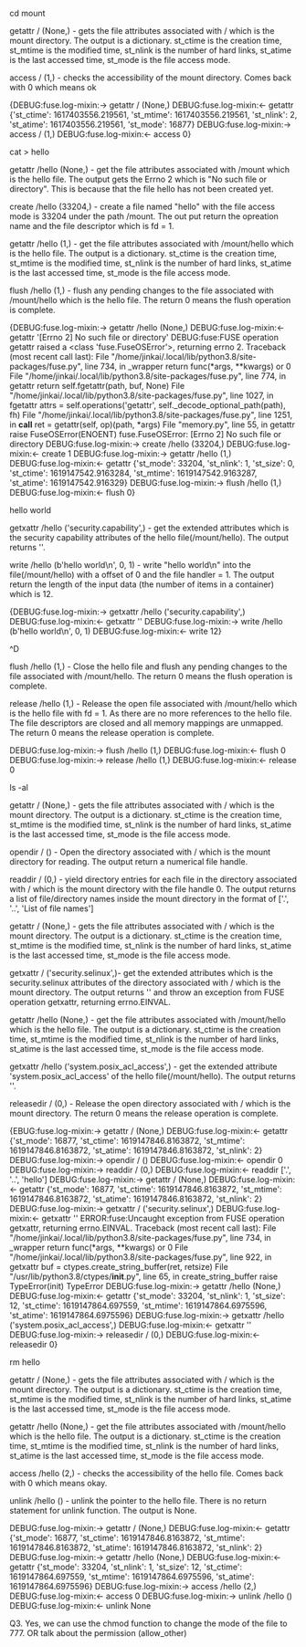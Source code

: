 cd mount 

getattr / (None,) - gets the file attributes associated with / which is the mount directory.
The output is a dictionary. st_ctime is the creation time, st_mtime is the modified time,
st_nlink is the number of hard links, st_atime is the last accessed time, st_mode is the file
access mode.

access / (1,) - checks the accessibility of the mount directory. Comes back with 0 which
means ok

{DEBUG:fuse.log-mixin:-> getattr / (None,)
DEBUG:fuse.log-mixin:<- getattr {'st_ctime': 1617403556.219561,
'st_mtime': 1617403556.219561, 'st_nlink': 2, 'st_atime':
1617403556.219561, 'st_mode': 16877}
DEBUG:fuse.log-mixin:-> access / (1,)
DEBUG:fuse.log-mixin:<- access 0}

cat > hello 

getattr /hello (None,) - get the file attributes associated with /mount which is the hello file. The output gets the Errno 2 which is "No such file or directory". This is because that the file hello has not been created yet. 

create /hello (33204,) - create a file named "hello" with the file access mode is 33204 under the path /mount. The out put return the opreation name and the file descriptor which is fd = 1. 

getattr /hello (1,) - get the file attributes associated with /mount/hello which is the hello file. The output  is a dictionary. st_ctime is the creation time, st_mtime is the modified time, st_nlink is the number of hard links, st_atime is the last accessed time, st_mode is the file access mode.

flush /hello (1,) - flush any pending changes to the file associated with /mount/hello which is the hello file. The return 0 means the flush operation is complete.  



{DEBUG:fuse.log-mixin:-> getattr /hello (None,)
DEBUG:fuse.log-mixin:<- getattr '[Errno 2] No such file or directory'
DEBUG:fuse:FUSE operation getattr raised a <class 'fuse.FuseOSError'>, returning errno 2.
Traceback (most recent call last):
  File "/home/jinkai/.local/lib/python3.8/site-packages/fuse.py", line 734, in _wrapper
    return func(*args, **kwargs) or 0
  File "/home/jinkai/.local/lib/python3.8/site-packages/fuse.py", line 774, in getattr
    return self.fgetattr(path, buf, None)
  File "/home/jinkai/.local/lib/python3.8/site-packages/fuse.py", line 1027, in fgetattr
    attrs = self.operations('getattr', self._decode_optional_path(path), fh)
  File "/home/jinkai/.local/lib/python3.8/site-packages/fuse.py", line 1251, in __call__
    ret = getattr(self, op)(path, *args)
  File "memory.py", line 55, in getattr
    raise FuseOSError(ENOENT)
fuse.FuseOSError: [Errno 2] No such file or directory
DEBUG:fuse.log-mixin:-> create /hello (33204,)
DEBUG:fuse.log-mixin:<- create 1
DEBUG:fuse.log-mixin:-> getattr /hello (1,)
DEBUG:fuse.log-mixin:<- getattr {'st_mode': 33204, 'st_nlink': 1, 'st_size': 0, 'st_ctime': 1619147542.9163284, 'st_mtime': 1619147542.9163287, 'st_atime': 1619147542.916329}
DEBUG:fuse.log-mixin:-> flush /hello (1,)
DEBUG:fuse.log-mixin:<- flush 0}

hello world 

getxattr /hello ('security.capability',) - get the extended attributes which is the security capability attributes of the hello file(/mount/hello). The output returns ''.

write /hello (b'hello world\n', 0, 1) - write "hello world\n" into the file(/mount/hello) with a offset of 0 and the file handler = 1.  The output return the length of the input data (the number of items in a container) which is 12.  

{DEBUG:fuse.log-mixin:-> getxattr /hello ('security.capability',)
DEBUG:fuse.log-mixin:<- getxattr ''
DEBUG:fuse.log-mixin:-> write /hello (b'hello world\n', 0, 1)
DEBUG:fuse.log-mixin:<- write 12}

^D 

flush /hello (1,) - Close the hello file and flush any pending changes to the file associated with /mount/hello. The return 0 means the flush operation is complete. 

release /hello (1,) - Release the open file associated with /mount/hello which is the hello file with fd = 1. As there are no more references to the hello file. The file descriptors are closed and all memory mappings are unmapped. The return 0 means the release operation is complete.

DEBUG:fuse.log-mixin:-> flush /hello (1,)
DEBUG:fuse.log-mixin:<- flush 0
DEBUG:fuse.log-mixin:-> release /hello (1,)
DEBUG:fuse.log-mixin:<- release 0

ls -al

getattr / (None,) - gets the file attributes associated with / which is the mount directory.
The output is a dictionary. st_ctime is the creation time, st_mtime is the modified time,
st_nlink is the number of hard links, st_atime is the last accessed time, st_mode is the file
access mode.

opendir / () - Open the directory associated with / which is the mount directory for reading. The  output return a numerical file handle. 

readdir / (0,) - yield directory entries for each file in the directory associated with / which is the mount directory with the file handle 0. The output returns a list of file/directory names inside the mount directory in the format of ['.', '..', 'List of file names']

getattr / (None,) - gets the file attributes associated with / which is the mount directory.
The output is a dictionary. st_ctime is the creation time, st_mtime is the modified time,
st_nlink is the number of hard links, st_atime is the last accessed time, st_mode is the file
access mode.

getxattr / ('security.selinux',)- get the extended attributes which is the security.selinux attributes of the directory associated with / which is the mount directory. The output returns '' and throw an exception from FUSE operation getxattr, returning errno.EINVAL.

getattr /hello (None,) - get the file attributes associated with /mount/hello which is the hello file. The output  is a dictionary. st_ctime is the creation time, st_mtime is the modified time, st_nlink is the number of hard links, st_atime is the last accessed time, st_mode is the file access mode.

getxattr /hello ('system.posix_acl_access',) - get the extended attribute 'system.posix_acl_access' of the hello file(/mount/hello). The output returns ''.  

releasedir / (0,) - Release the open directory associated with / which is the mount directory.  The return 0 means the release operation is complete.

{EBUG:fuse.log-mixin:-> getattr / (None,)
DEBUG:fuse.log-mixin:<- getattr {'st_mode': 16877, 'st_ctime': 1619147846.8163872, 'st_mtime': 1619147846.8163872, 'st_atime': 1619147846.8163872, 'st_nlink': 2}
DEBUG:fuse.log-mixin:-> opendir / ()
DEBUG:fuse.log-mixin:<- opendir 0
DEBUG:fuse.log-mixin:-> readdir / (0,)
DEBUG:fuse.log-mixin:<- readdir ['.', '..', 'hello']
DEBUG:fuse.log-mixin:-> getattr / (None,)
DEBUG:fuse.log-mixin:<- getattr {'st_mode': 16877, 'st_ctime': 1619147846.8163872, 'st_mtime': 1619147846.8163872, 'st_atime': 1619147846.8163872, 'st_nlink': 2}
DEBUG:fuse.log-mixin:-> getxattr / ('security.selinux',)
DEBUG:fuse.log-mixin:<- getxattr ''
ERROR:fuse:Uncaught exception from FUSE operation getxattr, returning errno.EINVAL.
Traceback (most recent call last):
  File "/home/jinkai/.local/lib/python3.8/site-packages/fuse.py", line 734, in _wrapper
    return func(*args, **kwargs) or 0
  File "/home/jinkai/.local/lib/python3.8/site-packages/fuse.py", line 922, in getxattr
    buf = ctypes.create_string_buffer(ret, retsize)
  File "/usr/lib/python3.8/ctypes/__init__.py", line 65, in create_string_buffer
    raise TypeError(init)
TypeError
DEBUG:fuse.log-mixin:-> getattr /hello (None,)
DEBUG:fuse.log-mixin:<- getattr {'st_mode': 33204, 'st_nlink': 1, 'st_size': 12, 'st_ctime': 1619147864.697559, 'st_mtime': 1619147864.6975596, 'st_atime': 1619147864.6975596}
DEBUG:fuse.log-mixin:-> getxattr /hello ('system.posix_acl_access',)
DEBUG:fuse.log-mixin:<- getxattr ''
DEBUG:fuse.log-mixin:-> releasedir / (0,)
DEBUG:fuse.log-mixin:<- releasedir 0}

rm hello

getattr / (None,) - gets the file attributes associated with / which is the mount directory.
The output is a dictionary. st_ctime is the creation time, st_mtime is the modified time,
st_nlink is the number of hard links, st_atime is the last accessed time, st_mode is the file
access mode.

getattr /hello (None,) - get the file attributes associated with /mount/hello which is the hello file. The output  is a dictionary. st_ctime is the creation time, st_mtime is the modified time, st_nlink is the number of hard links, st_atime is the last accessed time, st_mode is the file access mode.

access /hello (2,) - checks the accessibility of the hello file. Comes back with 0 which
means okay.

unlink /hello () - unlink the pointer to the hello file. There is no return statement for unlink function. The output is None. 

DEBUG:fuse.log-mixin:-> getattr / (None,)
DEBUG:fuse.log-mixin:<- getattr {'st_mode': 16877, 'st_ctime': 1619147846.8163872, 'st_mtime': 1619147846.8163872, 'st_atime': 1619147846.8163872, 'st_nlink': 2}
DEBUG:fuse.log-mixin:-> getattr /hello (None,)
DEBUG:fuse.log-mixin:<- getattr {'st_mode': 33204, 'st_nlink': 1, 'st_size': 12, 'st_ctime': 1619147864.697559, 'st_mtime': 1619147864.6975596, 'st_atime': 1619147864.6975596}
DEBUG:fuse.log-mixin:-> access /hello (2,)
DEBUG:fuse.log-mixin:<- access 0
DEBUG:fuse.log-mixin:-> unlink /hello ()
DEBUG:fuse.log-mixin:<- unlink None

Q3. Yes, we can use the chmod function to change the mode of the file to 777.  OR talk about the permission (allow_other)